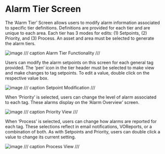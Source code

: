 # **Alarm Tier Screen**
The ‘Alarm Tier’ Screen allows users to modify alarm information associated to specific tier definitions. Definitions are provided for each tier and are unique to each area. Each tier has 3 modes for edits: (1) Setpoints, (2) Priority, and (3) Process. An asset and area must be selected to generate the alarm tiers.

![image](https://github.com/user-attachments/assets/472bcaa8-2d16-4a3e-950d-fd19c8ae83e8)
/// caption
Alarm Tier Functionality
///

Users can modify the alarm setpoints on this screen for each general tag provided. The ‘pen’ icon in the tier header must be selected to make view and make changes to tag setpoints. To edit a value, double click on the respective value box.

![image](https://github.com/user-attachments/assets/91fc704e-31f4-46c9-8d28-4d30e90da73c)
/// caption
Setpoint Modification
///

When ‘Priority’ is selected, users can change the level of alarm associated to each tag. These alarms display on the ‘Alarm Overview’ screen.

![image](https://github.com/user-attachments/assets/15a15917-727b-4871-955e-4f541b285093)
/// caption
Priority View
///

When ‘Process’ is selected, users can change how alarms are reported for each tag. These selections reflect in email notifications, VOReports, or a combination of both. As with Setpoints and Priority, users can double click a value to change its current setting.

![image](https://github.com/user-attachments/assets/90cd856a-2d48-4c79-8565-a531ce765d56)
/// caption
Process View
///
